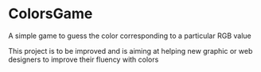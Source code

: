 # ColorsGame
A simple game to guess the color corresponding to a particular RGB value

This project is to be improved and is aiming at helping new graphic or web designers to improve their fluency with colors
